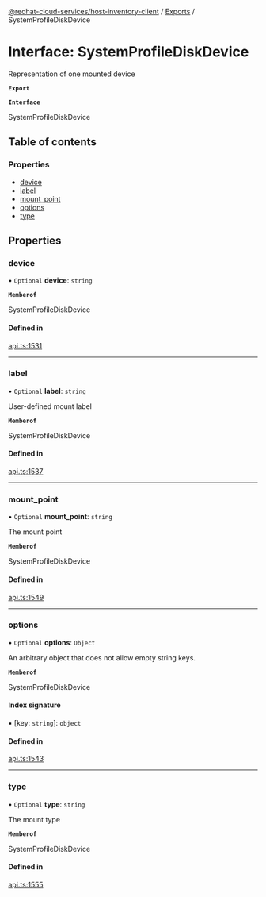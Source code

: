 [@redhat-cloud-services/host-inventory-client](../README.md) / [Exports](../modules.md) / SystemProfileDiskDevice

# Interface: SystemProfileDiskDevice

Representation of one mounted device

**`Export`**

**`Interface`**

SystemProfileDiskDevice

## Table of contents

### Properties

- [device](SystemProfileDiskDevice.md#device)
- [label](SystemProfileDiskDevice.md#label)
- [mount\_point](SystemProfileDiskDevice.md#mount_point)
- [options](SystemProfileDiskDevice.md#options)
- [type](SystemProfileDiskDevice.md#type)

## Properties

### device

• `Optional` **device**: `string`

**`Memberof`**

SystemProfileDiskDevice

#### Defined in

[api.ts:1531](https://github.com/RedHatInsights/javascript-clients/blob/master/packages/host-inventory/api.ts#L1531)

___

### label

• `Optional` **label**: `string`

User-defined mount label

**`Memberof`**

SystemProfileDiskDevice

#### Defined in

[api.ts:1537](https://github.com/RedHatInsights/javascript-clients/blob/master/packages/host-inventory/api.ts#L1537)

___

### mount\_point

• `Optional` **mount\_point**: `string`

The mount point

**`Memberof`**

SystemProfileDiskDevice

#### Defined in

[api.ts:1549](https://github.com/RedHatInsights/javascript-clients/blob/master/packages/host-inventory/api.ts#L1549)

___

### options

• `Optional` **options**: `Object`

An arbitrary object that does not allow empty string keys.

**`Memberof`**

SystemProfileDiskDevice

#### Index signature

▪ [key: `string`]: `object`

#### Defined in

[api.ts:1543](https://github.com/RedHatInsights/javascript-clients/blob/master/packages/host-inventory/api.ts#L1543)

___

### type

• `Optional` **type**: `string`

The mount type

**`Memberof`**

SystemProfileDiskDevice

#### Defined in

[api.ts:1555](https://github.com/RedHatInsights/javascript-clients/blob/master/packages/host-inventory/api.ts#L1555)
